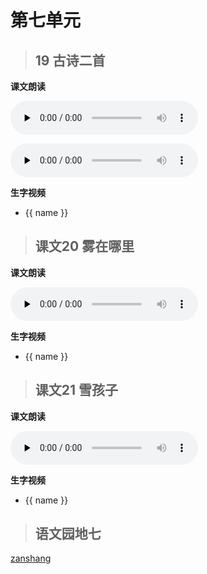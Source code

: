 # 第七单元

> ## 19 古诗二首

<Ebook grade="xxyw2a" :pages="85" :paged="87" ></Ebook> 

**课文朗读**

<audio class="myaudio" controls="" preload="none"><source src="//cnvod.cnr.cn/audio2017/ondemand/media/1100/201812/5C09E481-2C98-43B0-A1E7-4EE50A141C1A_2018-12-0711_10_36_0.m4a"></audio>

<audio class="myaudio" controls="" preload="none"><source src="//cnvod.cnr.cn/audio2017/ondemand/media/1100/201805/5AF56D68-4A58-4F54-A88B-2E460A141C1A_2018-05-1118_16_35_0.m4a"></audio>

**生字视频**

<div class="shengzi">
    <ul><li v-for="(value, name,index) in kw2a18" v-on:click="clickvideo" :data-videosrc="value" :key="index">{{ name }}</li></ul>
</div>

> ## 课文20 雾在哪里

<Ebook grade="xxyw2a" :pages="88" :paged="90" ></Ebook> 

**课文朗读**

<audio class="myaudio" controls="" preload="none"><source src="//cnvod.cnr.cn/audio2017/ondemand/media/1100/201805/5AF56D68-3FD0-41DC-B6D9-2E460A141C1A_2018-05-1118_19_41_0.m4a"></audio>

**生字视频**

<div class="shengzi">
    <ul><li v-for="(value, name,index) in kw2a19" v-on:click="clickvideo" :data-videosrc="value" :key="index">{{ name }}</li></ul>
</div>


> ## 课文21 雪孩子

<Ebook grade="xxyw2a" :pages="91" :paged="94" ></Ebook> 

**课文朗读**

<audio class="myaudio" controls="" preload="none"><source src="//cnvod.cnr.cn/audio2017/ondemand/media/1100/201805/5AF56D7B-0B90-4971-80F8-2E590A141C1A_2018-05-1118_03_17_0.m4a"></audio>

**生字视频**

<div class="shengzi">
    <ul><li v-for="(value, name,index) in kw2a20" v-on:click="clickvideo" :data-videosrc="value" :key="index">{{ name }}</li></ul>
</div>


> ## 语文园地七

<Ebook grade="xxyw2a" :pages="95" :paged="98" ></Ebook> 


[zanshang](../res/zanshang.md ':include')